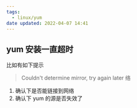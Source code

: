 ```yaml
---
tags:
  - linux/yum
date updated: 2022-04-07 14:41
---
```


## yum 安装一直超时

比如有如下提示

> Couldn't determine mirror, try again later 络

1. 确认下是否能链接到网络
2. 确认下 yum 的源是否失效了
